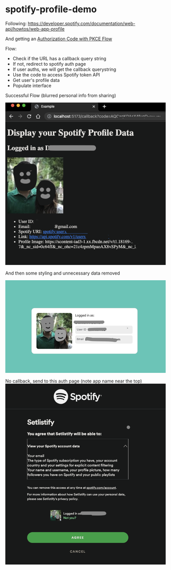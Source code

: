 # spotify-profile-demo
Following: https://developer.spotify.com/documentation/web-api/howtos/web-app-profile

And getting an [Authorization Code with PKCE Flow](https://developer.spotify.com/documentation/web-api/tutorials/code-pkce-flow)

Flow:
- Check if the URL has a callback query string
- If not, redirect to spotify auth page
- If user auths, we will get the callback querystring
- Use the code to access Spotify token API
- Get user's profile data
- Populate interface

Successful Flow (blurred personal info from sharing)

![](profile-data.png)

And then some styling and unnecessary data removed

![](profile-data-2.png)

No callback, send to this auth page (note app name near the top)
![](auth-page.png)